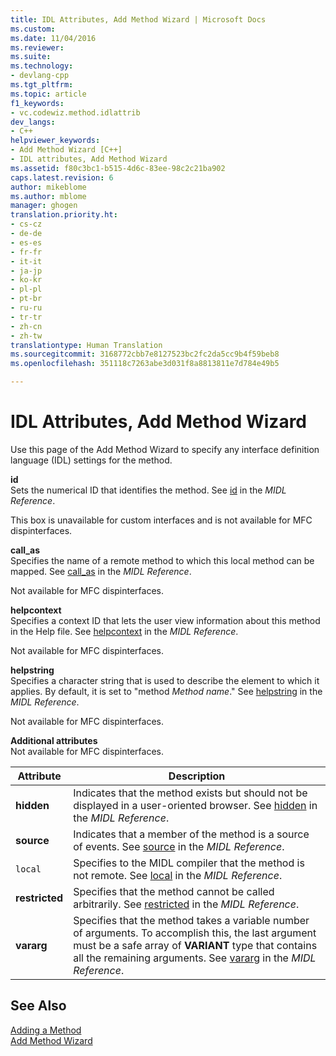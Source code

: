 ```yaml
---
title: IDL Attributes, Add Method Wizard | Microsoft Docs
ms.custom: 
ms.date: 11/04/2016
ms.reviewer: 
ms.suite: 
ms.technology:
- devlang-cpp
ms.tgt_pltfrm: 
ms.topic: article
f1_keywords:
- vc.codewiz.method.idlattrib
dev_langs:
- C++
helpviewer_keywords:
- Add Method Wizard [C++]
- IDL attributes, Add Method Wizard
ms.assetid: f80c3bc1-b515-4d6c-83ee-98c2c21ba902
caps.latest.revision: 6
author: mikeblome
ms.author: mblome
manager: ghogen
translation.priority.ht:
- cs-cz
- de-de
- es-es
- fr-fr
- it-it
- ja-jp
- ko-kr
- pl-pl
- pt-br
- ru-ru
- tr-tr
- zh-cn
- zh-tw
translationtype: Human Translation
ms.sourcegitcommit: 3168772cbb7e8127523bc2fc2da5cc9b4f59beb8
ms.openlocfilehash: 351118c7263abe3d031f8a8813811e7d784e49b5

---
```

# IDL Attributes, Add Method Wizard
Use this page of the Add Method Wizard to specify any interface definition language (IDL) settings for the method.  
  
 **id**  
 Sets the numerical ID that identifies the method. See [id](http://msdn.microsoft.com/library/windows/desktop/aa367040) in the *MIDL Reference*.  
  
 This box is unavailable for custom interfaces and is not available for MFC dispinterfaces.  
  
 **call_as**  
 Specifies the name of a remote method to which this local method can be mapped. See [call_as](http://msdn.microsoft.com/library/windows/desktop/aa366748) in the *MIDL Reference*.  
  
 Not available for MFC dispinterfaces.  
  
 **helpcontext**  
 Specifies a context ID that lets the user view information about this method in the Help file. See [helpcontext](http://msdn.microsoft.com/library/windows/desktop/aa366851) in the *MIDL Reference*.  
  
 Not available for MFC dispinterfaces.  
  
 **helpstring**  
 Specifies a character string that is used to describe the element to which it applies. By default, it is set to "method *Method name*." See [helpstring](http://msdn.microsoft.com/library/windows/desktop/aa366856) in the *MIDL Reference*.  
  
 Not available for MFC dispinterfaces.  
  
 **Additional attributes**  
 Not available for MFC dispinterfaces.  
  
|Attribute|Description|  
|---------------|-----------------|  
|**hidden**|Indicates that the method exists but should not be displayed in a user-oriented browser. See [hidden](http://msdn.microsoft.com/library/windows/desktop/aa366861) in the *MIDL Reference*.|  
|**source**|Indicates that a member of the method is a source of events. See [source](http://msdn.microsoft.com/library/windows/desktop/aa367166) in the *MIDL Reference*.|  
|`local`|Specifies to the MIDL compiler that the method is not remote. See [local](http://msdn.microsoft.com/library/windows/desktop/aa367071) in the *MIDL Reference*.|  
|**restricted**|Specifies that the method cannot be called arbitrarily. See [restricted](http://msdn.microsoft.com/library/windows/desktop/aa367157) in the *MIDL Reference*.|  
|**vararg**|Specifies that the method takes a variable number of arguments. To accomplish this, the last argument must be a safe array of **VARIANT** type that contains all the remaining arguments. See [vararg](http://msdn.microsoft.com/library/windows/desktop/aa367304) in the *MIDL Reference*.|  
  
## See Also  
 [Adding a Method](../ide/adding-a-method-visual-cpp.md)   
 [Add Method Wizard](../ide/add-method-wizard.md)


<!--HONumber=Jan17_HO1-->


